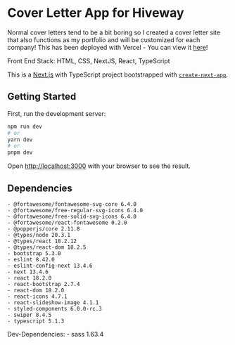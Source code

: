 # Cover Letter App for Hiveway

Normal cover letters tend to be a bit boring so I created a cover letter site that also functions as my portfolio and will be customized for each company! This has been deployed with Vercel - You can view it [here](https://cover-letter-app-sigma.vercel.app/)!

Front End Stack: HTML, CSS, NextJS, React, TypeScript

This is a [Next.js](https://nextjs.org/) with TypeScript project bootstrapped with [`create-next-app`](https://github.com/vercel/next.js/tree/canary/packages/create-next-app).

## Getting Started

First, run the development server:

```bash
npm run dev
# or
yarn dev
# or
pnpm dev
```

Open [http://localhost:3000](http://localhost:3000) with your browser to see the result.

## Dependencies

    - @fortawesome/fontawesome-svg-core 6.4.0
    - @fortawesome/free-regular-svg-icons 6.4.0
    - @fortawesome/free-solid-svg-icons 6.4.0
    - @fortawesome/react-fontawesome 0.2.0
    - @popperjs/core 2.11.8
    - @types/node 20.3.1
    - @types/react 18.2.12
    - @types/react-dom 18.2.5
    - bootstrap 5.3.0
    - eslint 8.42.0
    - eslint-config-next 13.4.6
    - next 13.4.6
    - react 18.2.0
    - react-bootstrap 2.7.4
    - react-dom 18.2.0
    - react-icons 4.7.1
    - react-slideshow-image 4.1.1
    - styled-components 6.0.0-rc.3
    - swiper 8.4.5
    - typescript 5.1.3
  
  Dev-Dependencies: 
    - sass 1.63.4

